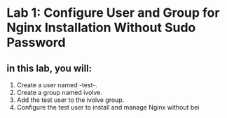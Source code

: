 # Lab 1: Configure User and Group for Nginx Installation Without Sudo Password
## in this lab, you will:
1. Create a user named -test-.
2. Create a group named ivolve.
3. Add the test user to the ivolve group.
4. Configure the test user to install and manage Nginx without bei
